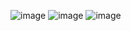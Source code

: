 ![image](https://user-images.githubusercontent.com/15152465/44839615-3a5d9800-ac7a-11e8-9982-cb13a9d3f347.png)
![image](https://user-images.githubusercontent.com/15152465/44839675-4d706800-ac7a-11e8-9118-281e23ce1432.png)
![image](https://user-images.githubusercontent.com/15152465/44839702-56f9d000-ac7a-11e8-9c4b-dcb522e7402c.png)
